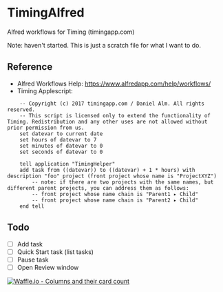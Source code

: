 # TimingAlfred
Alfred workflows for Timing (timingapp.com)

Note: haven't started. This is just a scratch file for what I want to do.

## Reference

* Alfred Workflows Help: https://www.alfredapp.com/help/workflows/
* Timing Applescript: 

``` Applescript
    -- Copyright (c) 2017 timingapp.com / Daniel Alm. All rights reserved.
    -- This script is licensed only to extend the functionality of Timing. Redistribution and any other uses are not allowed without prior permission from us.
    set datevar to current date
    set hours of datevar to 7
    set minutes of datevar to 0
    set seconds of datevar to 0

    tell application "TimingHelper"
	add task from ((datevar)) to ((datevar) + 1 * hours) with description "foo" project (front project whose name is "ProjectXYZ")
        -- note: if there are two projects with the same names, but different parent projects, you can address them as follows:
        -- front project whose name chain is "Parent1 ▸ Child"
        -- front project whose name chain is "Parent2 ▸ Child"
    end tell
```

## Todo

- [ ] Add task
- [ ] Quick Start task (list tasks)
- [ ] Pause task
- [ ] Open Review window

[![Waffle.io - Columns and their card count](https://badge.waffle.io/lisaross/TimingAlfred.svg?columns=all)](https://waffle.io/lisaross/TimingAlfred)

